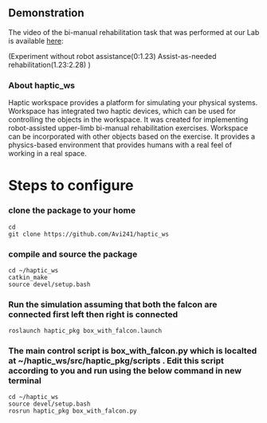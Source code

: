 ## Demonstration

The video of the bi-manual rehabilitation task that was performed at our Lab is available [here]([https://drive.google.com/file/d/1-LyKFd3FtbXIei6z_SiwLqro4fwmLbXC/view?usp=sharing](https://drive.google.com/drive/folders/1I9ODOBmWI3g0IhwlqePnFKVnAVGsVLKz?usp=sharing)):
 
(Experiment without robot assistance(0:1.23)
Assist-as-needed rehabilitation(1.23:2.28) ) 

### About haptic_ws
Haptic workspace provides a platform for simulating your physical systems.
Workspace has integrated two haptic devices, which can be used for controlling the objects in the workspace.
It was created for implementing robot-assisted upper-limb bi-manual rehabilitation exercises. Workspace can be incorporated with other objects based on the exercise.
It provides a physics-based environment that provides humans with a real feel of working in a real space.

# Steps to configure

### clone the package to your home

```
cd
git clone https://github.com/Avi241/haptic_ws
```

### compile and source the package 

```
cd ~/haptic_ws
catkin_make
source devel/setup.bash
```

### Run the simulation assuming that both the falcon are connected first left then right is connected 

```
roslaunch haptic_pkg box_with_falcon.launch
```

### The main control script is box_with_falcon.py which is localted at  ~/haptic_ws/src/haptic_pkg/scripts . Edit this script according to you and run using the below command in new terminal



```
cd ~/haptic_ws
source devel/setup.bash
rosrun haptic_pkg box_with_falcon.py

```


